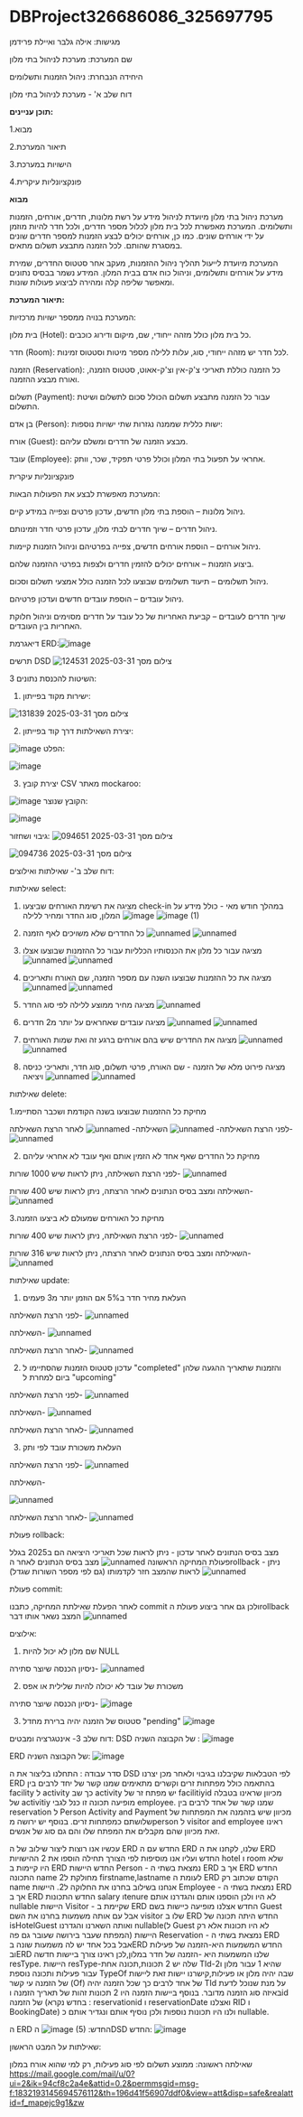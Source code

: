 # DBProject326686086_325697795
מגישות: אילה גלבר ואיילת פרידמן

שם המערכת: מערכת לניהול בתי מלון

היחידה הנבחרת: ניהול הזמנות ותשלומים

דוח שלב א' - מערכת לניהול בתי מלון

**תוכן עניינים:**

1.מבוא

2.תיאור המערכת

3.הישויות במערכת

4.פונקציונליות עיקרית

**מבוא**

מערכת ניהול בתי מלון מיועדת לניהול מידע על רשת מלונות, חדרים, אורחים, הזמנות ותשלומים. המערכת מאפשרת לכל בית מלון לכלול מספר חדרים, ולכל חדר להיות מוזמן על ידי אורחים שונים. כמו כן, אורחים יכולים לבצע הזמנות למספר חדרים שונים במסגרת שהותם. לכל הזמנה מתבצע תשלום מתאים.

המערכת מיועדת לייעול תהליך ניהול ההזמנות, מעקב אחר סטטוס החדרים, שמירת מידע על אורחים ותשלומים, וניהול כוח אדם בבית המלון. המידע נשמר בבסיס נתונים ומאפשר שליפה קלה ומהירה לביצוע פעולות שונות.

**תיאור המערכת:**

המערכת בנויה ממספר ישויות מרכזיות:

בית מלון (Hotel): כל בית מלון כולל מזהה ייחודי, שם, מיקום ודירוג כוכבים.

חדר (Room): לכל חדר יש מזהה ייחודי, סוג, עלות ללילה מספר מיטות וסטטוס זמינות.

הזמנה (Reservation): כל הזמנה כוללת תאריכי צ'ק-אין וצ'ק-אאוט, סטטוס הזמנה, ואורח מבצע ההזמנה.

תשלום (Payment): עבור כל הזמנה מתבצע תשלום הכולל סכום לתשלום ושיטת התשלום.

בן אדם (Person): ישות כללית שממנה נגזרות שתי ישויות נוספות:

אורח (Guest): מבצע הזמנה של חדרים ומשלם עליהם.

עובד (Employee): אחראי על תפעול בתי המלון וכולל פרטי תפקיד, שכר, וותק.

פונקציונליות עיקרית

המערכת מאפשרת לבצע את הפעולות הבאות:

ניהול מלונות – הוספת בתי מלון חדשים, עדכון פרטים וצפייה במידע קיים.

ניהול חדרים – שיוך חדרים לבתי מלון, עדכון פרטי חדר וזמינותם.

ניהול אורחים – הוספת אורחים חדשים, צפייה בפרטיהם וניהול הזמנות קיימות.

ביצוע הזמנות – אורחים יכולים להזמין חדרים ולצפות בפרטי ההזמנה שלהם.

ניהול תשלומים – תיעוד תשלומים שבוצעו לכל הזמנה כולל אמצעי תשלום וסכום.

ניהול עובדים – הוספת עובדים חדשים ועדכון פרטיהם.

שיוך חדרים לעובדים – קביעת האחריות של כל עובד על חדרים מסוימים וניהול חלוקת האחריות בין העובדים.

דיאגרמת ERD:![image](https://github.com/user-attachments/assets/45af8a3e-ce38-49cd-b88d-d66a0379bdbf)

תרשים DSD
![צילום מסך 2025-03-31 124531](https://github.com/user-attachments/assets/66e5b00a-e30c-48ee-abc6-92e67106b7ec)


3 השיטות להכנסת נתונים:

1. ישירות מקוד בפייתון:

![צילום מסך 2025-03-31 131839](https://github.com/user-attachments/assets/f5f41f6d-505e-42cf-8c76-032ec07c4998)

2. יצירת השאילתות דרך קוד בפייתון:

![image](https://github.com/user-attachments/assets/0e13578e-ae1f-4092-bcb6-5a41e62d0449)
   הפלט:

![image](https://github.com/user-attachments/assets/88b0ca55-c490-4667-811f-bd1533fbaa0b)

3. יצירת קובץ CSV מאתר mockaroo:

![image](https://github.com/user-attachments/assets/3304039d-edd1-4f23-8e3e-859c435d4d9c)
הקובץ שנוצר:

![image](https://github.com/user-attachments/assets/dead27bc-8981-4338-a40a-3eebb6d385a0)




גיבוי ושחזור:
![צילום מסך 2025-03-31 094651](https://github.com/user-attachments/assets/52d194db-032c-48e0-8424-c85d994f1ddb)

![צילום מסך 2025-03-31 094736](https://github.com/user-attachments/assets/f96a3af4-f775-4433-be15-a03e7bd1125f)

דוח שלב ב'- שאילתות ואילוצים:

שאילתות select:
1. מציגה את רשימת האורחים שביצעו check-in במהלך חודש מאי - כולל מידע על המלון, סוג החדר ומחיר ללילה
![image](https://github.com/user-attachments/assets/17992c13-19e2-4994-8e34-2905b54e7f73)
![image (1)](https://github.com/user-attachments/assets/376cff59-54c5-4a31-9f57-d859f86991e5)

2. כל החדרים שלא משויכים לאף הזמנה
![unnamed](https://github.com/user-attachments/assets/ee465b26-7df4-428c-8f3c-346195db1d91)
![unnamed](https://github.com/user-attachments/assets/a5f4b070-4e93-4e48-8c39-282ea7b2d14c)

3. מציגה עבור כל מלון את הכנסותיו הכלליות עבור כל ההזמנות שבוצעו אצלו
![unnamed](https://github.com/user-attachments/assets/be97de61-6bdf-4bae-a11f-0f172db0da94)
![unnamed](https://github.com/user-attachments/assets/59748df3-a58f-4c1e-b9cf-eed1f2da1fb8)

4. מציגה את כל ההזמנות שבוצעו השנה עם מספר הזמנה, שם האורח ותאריכים
![unnamed](https://github.com/user-attachments/assets/dd0735a3-6f70-4559-bd7f-49c4863335cf)
![unnamed](https://github.com/user-attachments/assets/7e91af33-5a50-4f2a-8972-6cfa18bc4353)

5. מציגה מחיר ממוצע ללילה לפי סוג החדר
![unnamed](https://github.com/user-attachments/assets/719e83ef-a864-4676-812d-68fd0372c418)

6. מציגה עובדים שאחראים על יותר מ2 חדרים
![unnamed](https://github.com/user-attachments/assets/d2c96191-edc6-4843-ab01-3d65b478d03e)
![unnamed](https://github.com/user-attachments/assets/6b8f5d32-342a-4b54-98c4-07767272c9ce)

7. מציגה את החדרים שיש בהם אורחים ברגע זה ואת שמות האורחים
![unnamed](https://github.com/user-attachments/assets/18fb9574-3dcd-4ddd-9460-1d125a75cced)
![unnamed](https://github.com/user-attachments/assets/2a6acd1a-1522-424d-8057-2d090381008f)

8. מציגה פירוט מלא של הזמנה - שם האורח, פרטי תשלום, סוג חדר, ותאריכי כניסה ויציאה
![unnamed](https://github.com/user-attachments/assets/1327944e-8779-4560-8755-d77a2c35f7bd)
![unnamed](https://github.com/user-attachments/assets/39a77cb0-c231-488a-827e-2fcb6c396b2a)


שאילתות delete:

1.מחיקת כל ההזמנות שבוצעו בשנה הקודמת ושכבר הסתיימו

לפני הרצת השאילתה-
![unnamed](https://github.com/user-attachments/assets/ad36a2bc-8e1b-4d4f-b84a-7c0a8f27f831)
השאילתה-
![unnamed](https://github.com/user-attachments/assets/16882624-df73-42eb-b786-75b1bec15fcf)
לאחר הרצת השאילתה-
![unnamed](https://github.com/user-attachments/assets/e215543e-f5ba-4a48-a578-7372220f627e)


2. מחיקת כל החדרים שאף אחד לא הזמין אותם ואף עובד לא אחראי עליהם

לפני הרצת השאילתה, ניתן לראות שיש 1000 שורות-
![unnamed](https://github.com/user-attachments/assets/72d9a4bc-b2fc-4799-b34b-e092efeace12)

השאילתה ומצב בסיס הנתונים לאחר הרצתה, ניתן לראות שיש 400 שורות-
 ![unnamed](https://github.com/user-attachments/assets/63a34a3a-bdc6-4c0a-aae2-d5ca4a60c757)


3.מחיקת כל האורחים שמעולם לא ביצעו הזמנה

לפני הרצת השאילתה, ניתן לראות שיש 400 שורות-
![unnamed](https://github.com/user-attachments/assets/f72d8b58-d28c-4569-82c3-2e5912b7c09a)

השאילתה ומצב בסיס הנתונים לאחר הרצתה, ניתן לראות שיש 316 שורות-
![unnamed](https://github.com/user-attachments/assets/6829742d-aa5c-4060-a1b6-665d555829d1)


שאילתות update:

1. העלאת מחיר חדר ב5% אם הוזמן יותר מ3 פעמים

לפני הרצת השאילתה-
![unnamed](https://github.com/user-attachments/assets/48506536-7d31-42b5-ab5c-bccc6b142294)

השאילתה- 
![unnamed](https://github.com/user-attachments/assets/02d6f249-6b35-4f43-8a9d-8ee196514b7e)

לאחר הרצת השאילתה-
![unnamed](https://github.com/user-attachments/assets/29b0a969-c06a-40e9-94f5-19a9bcb6e02c)


2. עדכון סטטוס הזמנות שהסתיימו ל "completed" והזמנות שתאריך ההגעה שלהן ביום למחרת ל "upcoming"

לפני הרצת השאילתה-
![unnamed](https://github.com/user-attachments/assets/6dcef830-7877-4c1c-a24e-29574fb18c3c)

השאילתה-
![unnamed](https://github.com/user-attachments/assets/5d7d0750-26f2-4af7-b8d9-6014882ee36f)

לאחר הרצת השאילתה-
![unnamed](https://github.com/user-attachments/assets/1747fd09-efa6-4ef0-8381-0e6c5dbc94d1)


3. העלאת משכורת עובד לפי ותק

לפני הרצת השאילתה-
![unnamed](https://github.com/user-attachments/assets/d1f70f8a-63b3-4a45-a439-f8b740f1e702)

השאילתה-

![unnamed](https://github.com/user-attachments/assets/3846ff92-c963-4e39-a6b1-a30a609e5093)

לאחר הרצת השאילתה-
![unnamed](https://github.com/user-attachments/assets/7cb85b68-0cca-4a77-90e6-c9f903f4e357)



פעולת rollback:

מצב בסיס הנתונים לאחר עדכון - ניתן לראות שכל תאריכי היציאה הם ב2025 בגלל פעולת המחיקה הראשונה
![unnamed](https://github.com/user-attachments/assets/7efad103-e147-463f-be85-aa45f8b88460)
מצב בסיס הנתונים לאחר הrollback - ניתן לראות שהמצב חזר לקדמותו (גם לפי מספר השורות שגדל)
![unnamed](https://github.com/user-attachments/assets/4da1dc66-80bb-4001-83b0-5fb76f95fd1b)

פעולת commit:

לאחר הפעלת שאילתת המחיקה, כתבנו commit ולכן גם אחר ביצוע פעולת הrollback המצב נשאר אותו דבר 
![unnamed](https://github.com/user-attachments/assets/a54f3bf9-bca6-4996-98b9-452ecf239457)


אילוצים:

1. שם מלון לא יכול להיות NULL

ניסיון הכנסה שיוצר סתירה- 
![unnamed](https://github.com/user-attachments/assets/23d7b95e-dc51-411d-9db3-f2adbda0923b)


2. משכורת של עובד לא יכולה להיות שלילית או אפס

ניסיון הכנסה שיוצר סתירה- 
![image](https://github.com/user-attachments/assets/b5e32ada-996e-4de6-9c10-e37ebdb1672b)



3. סטטוס של הזמנה יהיה ברירת מחדל "pending"
![image](https://github.com/user-attachments/assets/f217b48e-9c08-4951-bec8-4f830805b875)


דוח שלב 3- אינטגרציה ומבטים:
DSD של הקבוצה השניה :
![image](https://github.com/user-attachments/assets/84d86528-36f3-4a83-ae7a-027884f48658)

ERD של הקבוצה השניה:
![image](https://github.com/user-attachments/assets/e7f56d56-9e7a-4483-9a8b-32962c33c9e5)

סדר עבודה :
התחלנו בליצור את ה DSD לפי הטבלאות שקיבלנו בגיבוי ולאחר מכן יצרנו ERD בהתאמה כולל מפתחות זרים וקשרים מתאימים 
שמנו קשר של יחד לרבים בין facility ל activity כך שב activity יש מפתח זר של facilitiyid מכיוון שראינו בטבלה של activitiy מופיעה תכונה זו כנל לגבי employee.
שמנו קשר של אחד לרבים בין reservation ל Person Activity and Payment מכיוון שיש בזהמנה את המפתחות של שלושתם כמפתחות זרים.
בנוסף יש ירושה מperson ל visitor and employee ראינו זאת מכיוון שהם מקבלים את המפתח שלו והם גם סוג של אנשים.

עכשיו אנו רוצות ליצור שילוב של ה ERD החדש עם ה ERD שלנו, לקחנו את ה ERD החדש ועליו אנו מוסיפות לפי הצורך 
תחילה הוספו את 2 ההישויות hotel ו room שלא היו קיימות ב ERD החדש
היישות Person - נמצאת בשתי ה ERD אך ב ERD החדש התכונה name מחולקת ל2 firstname,lastname לעומת ה ERD הקודם שכתוב רק name אנחנו בשילוב בחרנו את החלוקה ל2.
היישות Employee - נמצאת בשתי ה ERD אך ב ERD החדש התכונות salary וtenure לא היו ולכן הוספנו אותם והגדרנו אותם nullable
היישות Visitor - שקיימת ב ERD החדש אצלנו מופיעה כיישות בשם Guest אבל עם אותה משמעות בחרנו את השם visitor שלו ב ERD החדש היתה תכונה של isHotelGuest ואותה השארנו והגדרנו nullable(ל Guest לא היו תכונות אלא רק המפתח שעבר בירושה שעובר גם פה) 
היישות Reservation -  נמצאת בשתי ה ERD אבל בכל אחד יש לה משמעות שונה בERD החדש המשמעות היא-הזמנה של פעילות ובERD שלנו המשמעות היא -הזמנה של חדר במלון,לכן ראינו צורך ביישות חדשה resType.
היישות resType-שלה יש 2 תכונות,תכונה אחת TId-שהיא 1 עבור מלון ו2 עבור פעילות ותכונה נוספת TypeOf שבה יהיה מלון או פעילות,קישרנו יישות זאת ליישות של הזמנה עי קשר (Of) של אחד לרבים כך שכל הזמנה יהיה TId על מנת שנוכל לדעת באיזה סוג הזמנה מדובר.
בנוסף ביישות הזמנה היו 2 תכונות זהות של תאריך הזמנה וid של הזמנה (בחדש נקרא : reservationid ו reservationDate ואצלנו RID ו BookingDate) ולנו היו תכונות נוספות ולכן נוסיף אותם ונגדיר אותם כ nullable.

ה ERD החדש:
![image (5)](https://github.com/user-attachments/assets/59b428f0-f43f-4b56-ab8a-1dd4e644858f)
הDSD החדש:
![image](https://github.com/user-attachments/assets/217a50d1-49c5-48ae-85e2-cec3af5aaee6)

שאילתות על המבט הראשון:

שאילתה ראשונה:
ממוצע תשלום לפי סוג פעילות, רק למי שהוא אורח במלון
https://mail.google.com/mail/u/0?ui=2&ik=94cf8c2a4e&attid=0.2&permmsgid=msg-f:1832193145694576112&th=196d41f56907ddf0&view=att&disp=safe&realattid=f_mapejc9g1&zw


